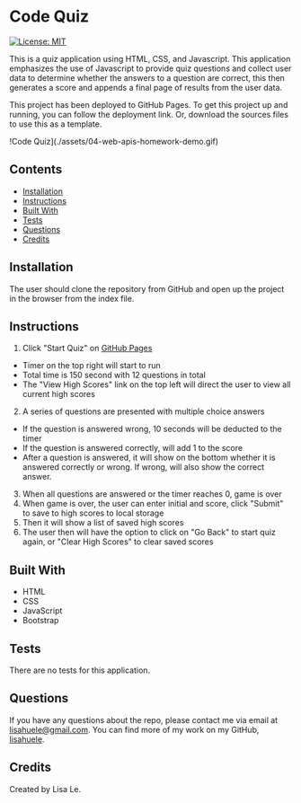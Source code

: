 # Code Quiz
[![License: MIT](https://img.shields.io/badge/License-MIT-yellow.svg)](https://opensource.org/licenses/MIT)

This is a quiz application using HTML, CSS, and Javascript. This application emphasizes the use of Javascript to provide quiz questions and collect user data to determine whether the answers to a question are correct, this then generates a score and appends a final page of results from the user data.

This project has been deployed to GitHub Pages. To get this project up and running, you can follow the deployment link. Or, download the sources files to use this as a template.

!Code Quiz](./assets/04-web-apis-homework-demo.gif)

## Contents
- [Installation](#installation)
- [Instructions](#usage)
- [Built With](#built-with)
- [Tests](#tests)
- [Questions](#questions)
- [Credits](#credits)

## Installation
The user should clone the repository from GitHub and open up the project in the browser from the index file.

## Instructions
1. Click "Start Quiz" on [GitHub Pages](https://lisahuele.github.io/code-quiz/)
  - Timer on the top right will start to run
  - Total time is 150 second with 12 questions in total
  - The "View High Scores" link on the top left will direct the user to view all current high scores

2. A series of questions are presented with multiple choice answers
  - If the question is answered wrong, 10 seconds will be deducted to the timer
  - If the question is answered correctly, will add 1 to the score
  - After a question is answered, it will show on the bottom whether it is answered correctly or wrong. If wrong, will also show the correct answer.

3. When all questions are answered or the timer reaches 0, game is over
4. When game is over, the user can enter initial and score, click "Submit" to save to high scores to local storage
5. Then it will show a list of saved high scores
6. The user then will have the option to click on "Go Back" to start quiz again, or "Clear High Scores" to clear saved scores

## Built With
- HTML
- CSS
- JavaScript
- Bootstrap

## Tests
There are no tests for this application.

## Questions
If you have any questions about the repo, please contact me via email at lisahuele@gmail.com. You can find more of my work on my GitHub, [lisahuele](https://github.com/lisahuele).

## Credits
Created by Lisa Le.

